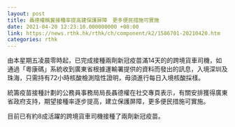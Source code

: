 ```yaml
---
layout: post
title: 聶德權稱冀接種率提高建保護屏障　更多便民措施可實施
date: 2021-04-20 12:23:10.000000000 +08:00
link: https://news.rthk.hk/rthk/ch/component/k2/1586701-20210420.htm
categories: rthk
---
```


由本星期五凌晨零時起，已完成接種兩劑新冠疫苗滿14天的的跨境貨車司機，如通過「粵康碼」系統收到廣東省根據運輸署提供的資料而發出的訊息，入境深圳及珠海，只需持有72小時核酸檢測陰性證明，毋須進行每日入境核酸採樣。

統籌疫苗接種計劃的公務員事務局局長聶德權在社交專頁表示，有關安排獲得廣東省政府支持，期望接種率逐步提高，建立保護屏障，更多便民措施可實施。

目前已有約8成活躍的跨境貨車司機接種了兩劑新冠疫苗。
